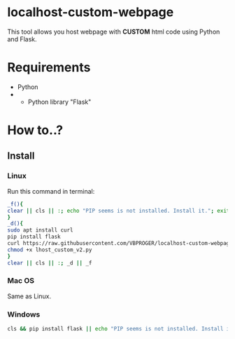 # localhost-custom-webpage
This tool allows you host webpage with **CUSTOM** html code using Python and Flask.
# Requirements
- Python
- - Python library "Flask"
# How to..?
## Install
### Linux
Run this command in terminal:
```bash
_f(){
clear || cls || :; echo "PIP seems is not installed. Install it."; exit
}
_d(){
sudo apt install curl
pip install flask
curl https://raw.githubusercontent.com/VBPROGER/localhost-custom-webpage/main/src/lhost_custom_v2.py > lhost_custom_v2.py
chmod +x lhost_custom_v2.py
}
clear || cls || :; _d || _f
```
### Mac OS
Same as Linux.
### Windows
```bash
cls && pip install flask || echo "PIP seems is not installed. Install it."; exit
```
